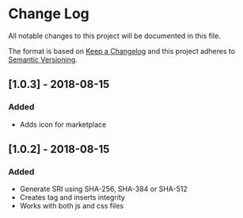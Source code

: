 # Change Log
All notable changes to this project will be documented in this file.

The format is based on [Keep a Changelog](http://keepachangelog.com/en/1.0.0/)
and this project adheres to [Semantic Versioning](http://semver.org/spec/v2.0.0.html).

## [1.0.3] - 2018-08-15
### Added
- Adds icon for marketplace

## [1.0.2] - 2018-08-15
### Added
- Generate SRI using SHA-256, SHA-384 or SHA-512
- Creates tag and inserts integrity
- Works with both js and css files